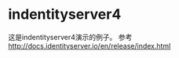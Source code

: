 # indentityserver4

这是indentityserver4演示的例子。
参考 http://docs.identityserver.io/en/release/index.html
